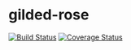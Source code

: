 # gilded-rose
[![Build Status](https://travis-ci.org/Stalkerz312/gilded-rose.svg?branch=master)](https://travis-ci.org/Stalkerz312/gilded-rose)
[![Coverage Status](https://coveralls.io/repos/github/Stalkerz312/gilded-rose/badge.svg?branch=master)](https://coveralls.io/github/Stalkerz312/gilded-rose?branch=master)
